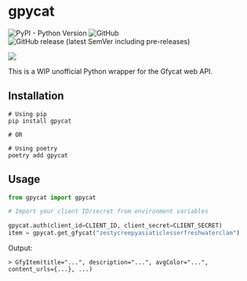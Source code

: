 # gpycat
![PyPI - Python Version](https://img.shields.io/pypi/pyversions/gpycat?style=for-the-badge)
![GitHub](https://img.shields.io/github/license/kvdomingo/pygfycat?style=for-the-badge)
![GitHub release (latest SemVer including pre-releases)](https://img.shields.io/github/v/release/kvdomingo/pygfycat?include_prereleases&style=for-the-badge)

![](./coverage.svg)

This is a WIP unofficial Python wrapper for the Gfycat web API.

## Installation
```shell
# Using pip
pip install gpycat

# OR

# Using poetry
poetry add gpycat
```

## Usage

```python
from gpycat import gpycat

# Import your client ID/secret from environment variables

gpycat.auth(client_id=CLIENT_ID, client_secret=CLIENT_SECRET)
item = gpycat.get_gfycat("zestycreepyasiaticlesserfreshwaterclam")
```

Output:
```shell
> GfyItem(title="...", description="...", avgColor="...", content_urls={...}, ...)
```

